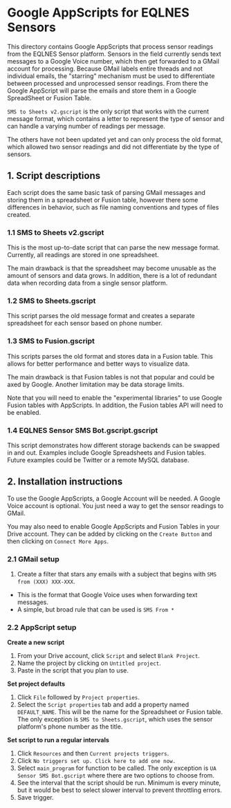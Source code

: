 # Google AppScripts for EQLNES Sensors

This directory contains Google AppScripts that process sensor readings from the
EQLNES Sensor platform. Sensors in the field currently sends text messages to
a Google Voice number, which then get forwarded to a GMail account for
processing. Because GMail labels entire threads and not individual emails, the
"starring" mechanism must be used to differentiate between processed and
unprocessed sensor readings. From there the Google AppScript will parse the
emails and store them in a Google SpreadSheet or Fusion Table.

`SMS to Sheets v2.gscript` is the only script that works with the current
message format, which contains a letter to represent the type of sensor and can
handle a varying number of readings per message.

The others have not been updated yet and can only process the old format, which
allowed two sensor readings and did not differentiate by the type of sensors.

## 1. Script descriptions

Each script does the same basic task of parsing GMail messages and storing them
in a spreadsheet or Fusion table, however there some differences in behavior,
such as file naming conventions and types of files created.

### 1.1 SMS to Sheets v2.gscript

This is the most up-to-date script that can parse the new message format.
Currently, all readings are stored in one spreadsheet.

The main drawback is that the spreadsheet may become unusable as the amount of
sensors and data grows. In addition, there is a lot of redundant data when
recording data from a single sensor platform.

### 1.2 SMS to Sheets.gscript

This script parses the old message format and creates a separate spreadsheet
for each sensor based on phone number.

### 1.3 SMS to Fusion.gscript

This scripts parses the old format and stores data in a Fusion table. This
allows for better performance and better ways to visualize data.

The main drawback is that Fusion tables is not that popular and could be
axed by Google. Another limitation may be data storage limits.

Note that you will need to enable the "experimental libraries" to use Google
Fusion tables with AppScripts. In addition, the Fusion tables API will need
to be enabled.

### 1.4 EQLNES Sensor SMS Bot.gscript.gscript

This script demonstrates how different storage backends can be swapped in and
out. Examples include Google Spreadsheets and Fusion tables. Future examples
could be Twitter or a remote MySQL database.

## 2. Installation instructions

To use the Google AppScripts, a Google Account will be needed. A Google Voice
account is optional. You just need a way to get the sensor readings to GMail.

You may also need to enable Google AppScripts and Fusion Tables in your Drive
account. They can be added by clicking on the `Create Button` and then clicking
on `Connect More Apps`.

### 2.1 GMail setup

1. Create a filter that stars any emails with a subject that begins with
`SMS from (XXX) XXX-XXX`.
  - This is the format that Google Voice uses when forwarding text messages.
  - A simple, but broad rule that can be used is `SMS From *`

### 2.2 AppScript setup

**Create a new script**

1. From your Drive account, click `Script` and select `Blank Project`.
2. Name the project by clicking on `Untitled project`.
3. Paste in the script that you plan to use.

**Set project defaults**

1. Click `File` followed by `Project properties`.
2. Select the `Script properties` tab and add a property named `DEFAULT_NAME`.
This will be the name for the Spreadsheet or Fusion table. The only exception
is `SMS to Sheets.gscript`, which uses the sensor platform's phone number as
the title.

**Set script to run a regular intervals**

1. Click `Resources` and then `Current projects triggers`.
2. Click `No triggers set up. Click here to add one now.`
3. Select `main_program` for function to be called. The only exception is
`UA Sensor SMS Bot.gscript` where there are two options to choose from.
4. See the interval that the script should be run. Minimum is every minute, but
it would be best to select slower interval to prevent throttling errors.
5. Save trigger.
